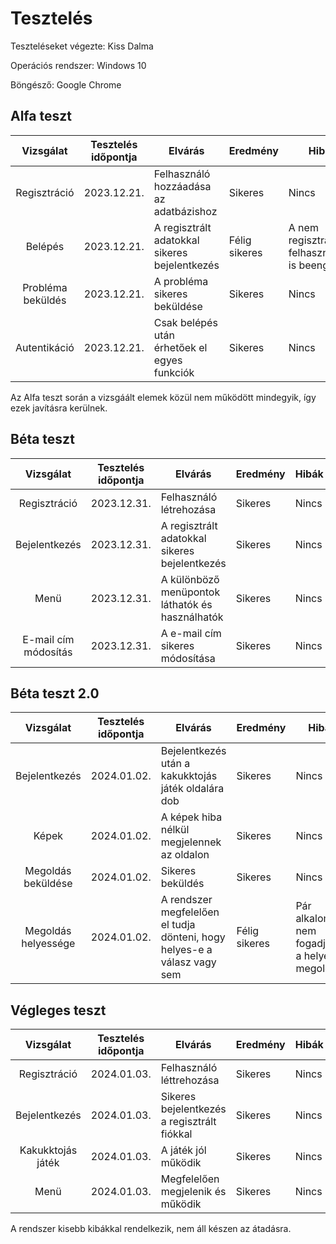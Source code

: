 # Tesztelés

Teszteléseket végezte: Kiss Dalma

Operációs rendszer: Windows 10

Böngésző: Google Chrome

## Alfa teszt

| Vizsgálat | Tesztelés időpontja | Elvárás | Eredmény | Hibák |
| :---: | --- | ---| --- | --- |
| Regisztráció | 2023.12.21. | Felhasználó hozzáadása az adatbázishoz | Sikeres | Nincs |
| Belépés | 2023.12.21. | A regisztrált adatokkal sikeres bejelentkezés | Félig sikeres | A nem regisztrált felhasználókat is beengedi |
| Probléma beküldés | 2023.12.21. | A probléma sikeres beküldése | Sikeres | Nincs|
| Autentikáció | 2023.12.21. | Csak belépés után érhetőek el egyes funkciók | Sikeres | Nincs | 

Az Alfa teszt során a vizsgáált elemek közül nem működött mindegyik, így ezek javításra kerülnek.

## Béta teszt

| Vizsgálat | Tesztelés időpontja | Elvárás | Eredmény | Hibák |
| :---: | --- | ---| --- | --- |
| Regisztráció | 2023.12.31. | Felhasználó létrehozása | Sikeres | Nincs |
| Bejelentkezés | 2023.12.31. | A regisztrált adatokkal sikeres bejelentkezés | Sikeres | Nincs | 
| Menü | 2023.12.31. | A különböző menüpontok láthatók és használhatók | Sikeres | Nincs |
| E-mail cím módosítás | 2023.12.31. | A e-mail cím sikeres módosítása | Sikeres | Nincs |

## Béta teszt 2.0 

| Vizsgálat | Tesztelés időpontja | Elvárás | Eredmény | Hibák |
| :---: | --- | ---| --- | --- |
| Bejelentkezés | 2024.01.02. | Bejelentkezés után a kakukktojás játék oldalára dob | Sikeres | Nincs |
| Képek | 2024.01.02. | A képek hiba nélkül megjelennek az oldalon | Sikeres | Nincs |
| Megoldás beküldése | 2024.01.02. | Sikeres beküldés | Sikeres | Nincs |
| Megoldás helyessége | 2024.01.02. | A rendszer megfelelően el tudja dönteni, hogy helyes-e a válasz vagy sem | Félig sikeres | Pár alkalommal nem fogadja el a helyes megoldást | 

## Végleges teszt

| Vizsgálat | Tesztelés időpontja | Elvárás | Eredmény | Hibák |
| :---: | --- | ---| --- | --- |
| Regisztráció | 2024.01.03. | Felhasználó léttrehozása | Sikeres | Nincs |
| Bejelentkezés | 2024.01.03. | Sikeres bejelentkezés a regisztrált fiókkal | Sikeres | Nincs |
| Kakukktojás játék | 2024.01.03. | A játék jól működik | Sikeres | Nincs | 
| Menü | 2024.01.03. | Megfelelően megjelenik és működik | Sikeres | Nincs |

A rendszer kisebb kibákkal rendelkezik, nem áll készen az átadásra.